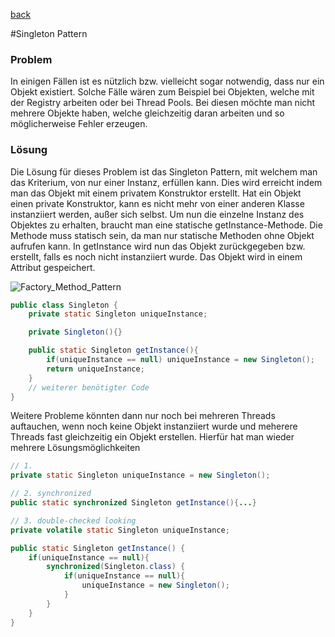 [back](#README.md)

#Singleton Pattern

### Problem

In einigen Fällen ist es nützlich bzw. vielleicht sogar notwendig, dass nur ein Objekt existiert. Solche Fälle wären zum Beispiel bei Objekten, welche mit der Registry arbeiten oder bei Thread Pools. Bei diesen möchte man nicht mehrere Objekte haben, welche gleichzeitig daran arbeiten und so möglicherweise Fehler erzeugen.

### Lösung

Die Lösung für dieses Problem ist das Singleton Pattern, mit welchem man das Kriterium, von nur einer Instanz, erfüllen kann. Dies wird erreicht indem man das Objekt mit einem privatem Konstruktor erstellt. Hat ein Objekt einen private Konstruktor, kann es nicht mehr von einer anderen Klasse instanziiert werden, außer sich selbst. Um nun die einzelne Instanz des Objektes zu erhalten, braucht man eine statische getInstance-Methode. Die Methode muss statisch sein, da man nur statische Methoden ohne Objekt aufrufen kann. In getInstance wird nun das Objekt zurückgegeben bzw. erstellt, falls es noch nicht instanziiert wurde. Das Objekt wird in einem Attribut gespeichert.

![Factory_Method_Pattern](https://github.com/TGM-HIT/sew4-design-patterns-ntesanovic-tgm/blob/master/images/singleton_pattern.png)

~~~ java
public class Singleton {
	private static Singleton uniqueInstance;

    private Singleton(){}

	public static Singleton getInstance(){
    	if(uniqueInstance == null) uniqueInstance = new Singleton();
        return uniqueInstance;
    }
    // weiterer benötigter Code
}
~~~

Weitere Probleme könnten dann nur noch bei mehreren Threads auftauchen, wenn noch keine Objekt instanziiert wurde und meherere Threads fast gleichzeitig ein Objekt erstellen. Hierfür hat man wieder mehrere Lösungsmöglichkeiten

~~~ java
// 1.
private static Singleton uniqueInstance = new Singleton();

// 2. synchronized
public static synchronized Singleton getInstance(){...}

// 3. double-checked looking
private volatile static Singleton uniqueInstance;

public static Singleton getInstance() {
	if(uniqueInstance == null){
    	synchronized(Singleton.class) {
        	if(uniqueInstance == null){
            	uniqueInstance = new Singleton();
            }
        }
    }
}
~~~
